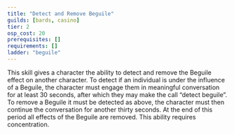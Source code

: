 ```yaml
---
title: "Detect and Remove Beguile"
guilds: [bards, casino]
tier: 2
osp_cost: 20
prerequisites: []
requirements: []
ladder: "beguile"
---
```

This skill gives a character the ability to detect and remove the Beguile effect on another character. To detect if an individual is under the influence of a Beguile, the character must engage them in meaningful conversation for at least 30 seconds, after which they may make the call “detect beguile”. To remove a Beguile it must be detected as above, the character must then continue the conversation for another thirty seconds. At the end of this period all effects of the Beguile are removed. This ability requires concentration.